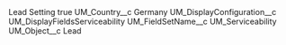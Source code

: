 <?xml version="1.0" encoding="UTF-8"?>
<CustomMetadata xmlns="http://soap.sforce.com/2006/04/metadata" xmlns:xsi="http://www.w3.org/2001/XMLSchema-instance" xmlns:xsd="http://www.w3.org/2001/XMLSchema">
    <label>Lead Setting</label>
    <protected>true</protected>
    <values>
        <field>UM_Country__c</field>
        <value xsi:type="xsd:string">Germany</value>
    </values>
    <values>
        <field>UM_DisplayConfiguration__c</field>
        <value xsi:type="xsd:string">UM_DisplayFieldsServiceability</value>
    </values>
    <values>
        <field>UM_FieldSetName__c</field>
        <value xsi:type="xsd:string">UM_Serviceability</value>
    </values>
    <values>
        <field>UM_Object__c</field>
        <value xsi:type="xsd:string">Lead</value>
    </values>
</CustomMetadata>
